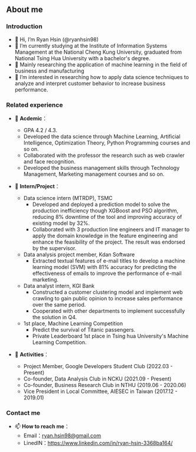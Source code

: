 ## About me

### Introduction
- 👋 Hi, I’m Ryan Hsin (@ryanhsin98)
- 👋 I’m currently studying at the Institute of Information Systems Management at the National Cheng Kung University, graduated from National Tsing Hua University with a bachelor's degree. 
- 🌱 Mainly researching the application of machine learning in the field of business and manufacturing
- 👀 I’m interested in researching how to apply data science techniques to analyze and interpret customer behavior to increase business performance.

### Related experience
- 🌱 **Acdemic**：
  - GPA 4.2 / 4.3.
  - Developed the data science through Machine Learning, Artificial Intelligence, Optimization Theory, Python Programming courses and so on.
  - Collaborated with the professor the research such as web crawler and face recognition.  
  - Developed the business management skills through Technology Management, Marketing management courses and so on.
- 🌱 **Intern/Project**：
  - Data science intern (MTRDP), TSMC
    - Developed and deployed a prediction model to solve the production inefficiency though XGBoost and PSO algorithm, reducing 8% downtime of the tool and improving accuracy of existing model by 32%.
    - Collaborated with 3 production line engineers and IT manager to apply the domain knowledge in the feature engineering and enhance the feasibility of the project. The result was endorsed by the supervisor.
  - Data analysis project member, Kdan Software
    - Extracted textual features of e-mail titles to develop a machine learning model (SVM) with 81% accuracy for predicting the effectiveness of emails to improve the performance of e-mail marketing.
  - Data analyst intern, KGI Bank
    - Constructed a customer clustering model and implement web crawling to gain public opinion to increase sales performance over the same period.
    - Cooperated with other departments to implement successfully the solution in Q4.
  - 1st place, Machine Learning Competition
    - Predict the survival of Titanic passengers.
    - Private Leaderboard 1st place in Tsing hua University's Machine Learning Competition.
   
- 🌱 **Activities**：
  -  Project Member, Google Developers Student Club (2022.03 - Present)                                              
  -  Co-founder, Data Analysis Club in NCKU (2021.09 - Present)    
  -  Co-founder, Business Research Club in NTHU (2019.06 - 2020.06)                                                   
  -  Vice President in Local Committee, AIESEC in Taiwan (2017.12 - 2019.01)    

### Contact me                               
- 📫 **How to reach me**：
  - Email：ryan.hsin98@gmail.com
  - LinedIN：https://www.linkedin.com/in/ryan-hsin-3368ba164/ 

<!---
ryanhsin98/ryanhsin98 is a ✨ special ✨ repository because its `README.md` (this file) appears on your GitHub profile.
You can click the Preview link to take a look at your changes.
--->
